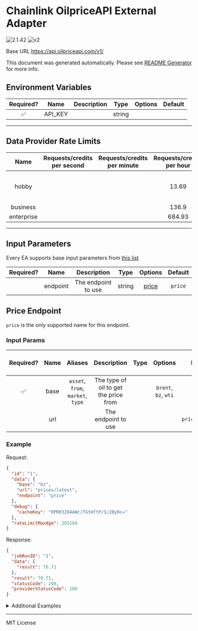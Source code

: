 # Chainlink OilpriceAPI External Adapter

![2.1.42](https://img.shields.io/github/package-json/v/smartcontractkit/external-adapters-js?filename=packages/sources/oilpriceapi/package.json) ![v2](https://img.shields.io/badge/framework%20version-v2-blueviolet)

Base URL https://api.oilpriceapi.com/v1/

This document was generated automatically. Please see [README Generator](../../scripts#readme-generator) for more info.

## Environment Variables

| Required? |  Name   | Description |  Type  | Options | Default |
| :-------: | :-----: | :---------: | :----: | :-----: | :-----: |
|    ✅     | API_KEY |             | string |         |         |

---

## Data Provider Rate Limits

|    Name    | Requests/credits per second | Requests/credits per minute | Requests/credits per hour |             Note             |
| :--------: | :-------------------------: | :-------------------------: | :-----------------------: | :--------------------------: |
|   hobby    |                             |                             |           13.69           | only mentions monthly limits |
|  business  |                             |                             |           136.9           |                              |
| enterprise |                             |                             |          684.93           |                              |

---

## Input Parameters

Every EA supports base input parameters from [this list](../../core/bootstrap#base-input-parameters)

| Required? |   Name   |     Description     |  Type  |         Options          | Default |
| :-------: | :------: | :-----------------: | :----: | :----------------------: | :-----: |
|           | endpoint | The endpoint to use | string | [price](#price-endpoint) | `price` |

## Price Endpoint

`price` is the only supported name for this endpoint.

### Input Params

| Required? | Name |              Aliases              |              Description              | Type |       Options        |     Default     | Depends On | Not Valid With |
| :-------: | :--: | :-------------------------------: | :-----------------------------------: | :--: | :------------------: | :-------------: | :--------: | :------------: |
|    ✅     | base | `asset`, `from`, `market`, `type` | The type of oil to get the price from |      | `brent`, `bz`, `wti` |                 |            |                |
|           | url  |                                   |          The endpoint to use          |      |                      | `prices/latest` |            |                |

### Example

Request:

```json
{
  "id": "1",
  "data": {
    "base": "bz",
    "url": "prices/latest",
    "endpoint": "price"
  },
  "debug": {
    "cacheKey": "RPRR3Z04AWc/TGtHftP/S/2ByRc="
  },
  "rateLimitMaxAge": 292184
}
```

Response:

```json
{
  "jobRunID": "1",
  "data": {
    "result": 70.71
  },
  "result": 70.71,
  "statusCode": 200,
  "providerStatusCode": 200
}
```

<details>
<summary>Additional Examples</summary>

Request:

```json
{
  "id": "1",
  "data": {
    "base": "wti",
    "url": "prices/latest",
    "endpoint": "price"
  },
  "debug": {
    "cacheKey": "l95L0aoLWaAHs3sTSB6amSkhM1w="
  },
  "rateLimitMaxAge": 584368
}
```

Response:

```json
{
  "jobRunID": "1",
  "data": {
    "result": 71.47
  },
  "result": 71.47,
  "statusCode": 200,
  "providerStatusCode": 200
}
```

</details>

---

MIT License
